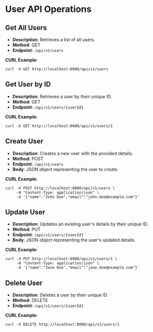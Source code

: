 # User API Operations

## Get All Users

- **Description**: Retrieves a list of all users.
- **Method**: GET
- **Endpoint**: `/api/v1/users`

**CURL Example**:

```shell
curl -X GET http://localhost:8080/api/v1/users
```

## Get User by ID

- **Description**: Retrieves a user by their unique ID.
- **Method**: GET
- **Endpoint**: `/api/v1/users/{userId}`

**CURL Example**:

```shell
curl -X GET http://localhost:8080/api/v1/users/1
```

## Create User

- **Description**: Creates a new user with the provided details.
- **Method**: POST
- **Endpoint**: `/api/v1/users`
- **Body**: JSON object representing the user to create.

**CURL Example**:

```shell
curl -X POST http://localhost:8080/api/v1/users \
     -H "Content-Type: application/json" \
     -d '{"name":"John Doe","email":"john.doe@example.com"}'
```

## Update User

- **Description**: Updates an existing user's details by their unique ID.
- **Method**: PUT
- **Endpoint**: `/api/v1/users/{userId}`
- **Body**: JSON object representing the user's updated details.

**CURL Example**:

```shell
curl -X PUT http://localhost:8080/api/v1/users/1 \
     -H "Content-Type: application/json" \
     -d '{"name":"Jane Doe","email":"jane.doe@example.com"}'
```

## Delete User

- **Description**: Deletes a user by their unique ID.
- **Method**: DELETE
- **Endpoint**: `/api/v1/users/{userId}`

**CURL Example**:

```shell
curl -X DELETE http://localhost:8080/api/v1/users/1
```
